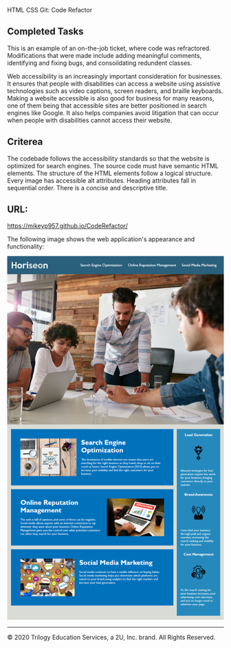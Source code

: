 HTML CSS Git: Code Refactor

## Completed Tasks

This is an example of an on-the-job ticket, where code was refractored. Modifications that were made include adding meaningful comments, identifying and fixing bugs, and consoildating redundent classes.

Web accessibility is an increasingly important consideration for businesses. It ensures that people with disabilities can access a website using assistive technologies such as video captions, screen readers, and braille keyboards. Making a website accessible is also good for business for many reasons, one of them being that accessible sites are better positioned in search engines like Google. It also helps companies avoid litigation that can occur when people with disabilities cannot access their website.

## Criterea 
The codebade follows the accessibility standards so that the website is optimized for search engines.
  The source code must have semantic HTML elements.
  The structure of the HTML elements follow a logical structure.
  Every image has accessible alt attributes.
  Heading attributes fall in sequential order.
  There is a concise and descriptive title.
  
## URL:
https://mikeyp957.github.io/CodeRefactor/


The following image shows the web application's appearance and functionality:

![code refactor demo](./Assets/01-html-css-git-homework-demo.png)






- - -
© 2020 Trilogy Education Services, a 2U, Inc. brand. All Rights Reserved.
